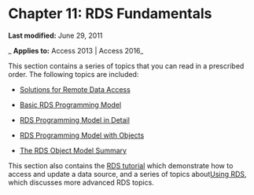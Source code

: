
# Chapter 11: RDS Fundamentals

 **Last modified:** June 29, 2011

 _ **Applies to:** Access 2013 | Access 2016_

This section contains a series of topics that you can read in a prescribed order. The following topics are included:


- [Solutions for Remote Data Access](ae84c05a-cf9b-2b4c-4d7a-e6c9dcd120c1.md)
    
- [Basic RDS Programming Model](a8dd22b0-ac9b-b5c3-4e31-d2990d36230a.md)
    
- [RDS Programming Model in Detail](133fc059-9b51-52e2-2e61-339716d8d965.md)
    
- [RDS Programming Model with Objects](207150ec-8eb5-bec5-3059-db37a0e28c19.md)
    
- [The RDS Object Model Summary](0355d62a-dabb-8643-5c43-1e98ccf7f3b0.md)
    
This section also contains the [RDS tutorial](fa44a5e8-e4df-dfdd-d7a1-a870ec3cabdd.md) which demonstrate how to access and update a data source, and a series of topics about[Using RDS](78add8bb-f01a-2efb-33f0-430deebefe8f.md), which discusses more advanced RDS topics.
